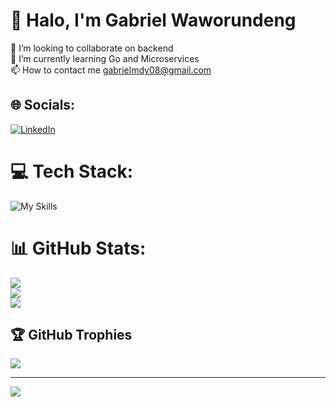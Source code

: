 # 💫 Halo, I'm Gabriel Waworundeng 
👯 I’m looking to collaborate on backend <br>🌱 I’m currently learning Go and Microservices <br> 📫 How to contact me gabrielmdy08@gmail.com

## 🌐 Socials:
[![LinkedIn](https://img.shields.io/badge/LinkedIn-%230077B5.svg?logo=linkedin&logoColor=white)](https://linkedin.com/in/GabrielWaworundeng)

# 💻 Tech Stack:
![My Skills](https://skillicons.dev/icons?i=go,nodejs,docker,mysql,mongodb,gcp)

# 📊 GitHub Stats:
![](https://github-readme-stats.vercel.app/api?username=GabrielMoody&theme=dark&hide_border=false&include_all_commits=false&count_private=true)<br/>
![](https://nirzak-streak-stats.vercel.app/?user=GabrielMoody&theme=dark&hide_border=false)<br/>
![](https://github-readme-stats.vercel.app/api/top-langs/?username=GabrielMoody&theme=dark&hide_border=false&include_all_commits=false&count_private=true&layout=compact)

## 🏆 GitHub Trophies
![](https://github-profile-trophy.vercel.app/?username=GabrielMoody&theme=radical&no-frame=false&no-bg=true&margin-w=4)

---
![](https://visitor-badge.laobi.icu/badge?page_id=GabrielMoody.GabrielMoody&)